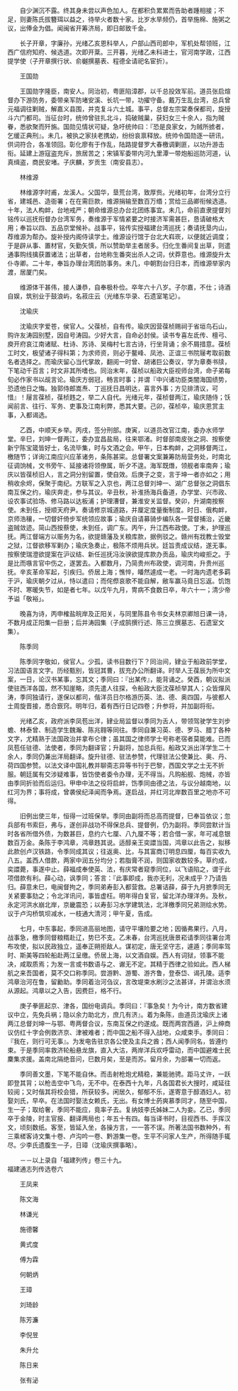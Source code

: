 <!-- { "loadSidebar": true } -->
　　自少渊沉不露。终其身未尝以声色加人。在都积负累累而告助者踵相接；不足，则妻陈氏拔簪珥以益之，待举火者数十家。比岁水旱频仍，首举施棉、施粥之议，出俸金为倡。闻闽省开筹济局，即日邮致千金。

　　长子开章，字廉孙，光绪乙亥恩科举人，户部山西司郎中，军机处帮领班，江西广信府知府、候选道。次即开棻。三开暮，光绪乙未科进士，官河南学政，江西提学使（子开章撰行状、俞樾撰墓表、程德全请祀名宦折）。

　　王国勋

　　王国勋字隆臣，南安人。同治初，粤匪陷漳郡，以千总投效军前。道员张启煊督办下游防务，委带亲军防堵安溪、长坑一带，功擢守备。戴万生乱台湾，总兵曾元福调往剿贼，解嘉义县围，并克复斗六土城。事平，总督左宗棠奏保都司，旋授斗六门都司。当征台时，统帅曾驻扎北斗，捣破贼巢，获妇女三十余人，指为贼眷，悉欲聚而歼旃。国勋见情状可疑，急吁统帅曰：『恐是良家女，为贼所掳者，乞缓正典刑』。未几，被执之家扶老携幼，纷纷哀禀释放。统帅令国勋逐一研讯，供词符合，各准领回。彰化廖有于作乱，陆路提督罗大春檄调剿匪，以功升游击衔。延建上游寇盗充斥，旅居苦之；宋镇军委带内河九里潭一带炮船巡防河道，认真缉盗，商民安堵。子庆麟，岁贡生（南安县志）。

　　林维源

　　林维源字时甫，龙溪人。父国华，垦荒台湾，致厚赀。光绪初年，台湾分立行省，建城邑、造衙署；在在需巨款，维源捐输至数百万缗；赏给三品卿衔候选道。十年，法人构衅，台地戒严；朝命维源总办台北团练事宜。未几，命前直隶提督刘铭传以巡抚衔督办台湾军务，奏维源于军情紧要之时接济军需甚巨，恳请破格大用；奉旨以四、五品京堂候补。战事平，铭传实授福建台湾巡抚；奏请抚垦内山，荐维源为帮办。旋补授内阁侍读学士。维源设行馆于台北大嵙崁，以便就近调度；于是辟从事、置材官，矢勤矢慎，所以赞助举主者居多。归化生番间复出草，则遣通事购线擒获置诸法；出草者，台地称生番突出杀人之词，伏莽意也。维源旋升太仆寺卿。二十年，奉旨办理台湾团防事务。未几，中朝割台归日本，而维源举家内渡，居厦门矣。

　　维源体干甚伟，接人谦恭，自奉极朴俭。卒年六十八岁。子尔嘉，不仕；诗酒自娱，筑别业于鼓浪屿，名菽庄云（光绪东华录、石遗室笔记）。

　　沈瑜庆

　　沈瑜庆字爱苍，侯官人。父葆桢，自有传。瑜庆因营葆桢赐祠于省垣鸟石山，购许友涛园别墅，因自号涛园。少好大言，自命必封侯。读书专喜左氐传、檀弓、庾开府哀江南诸赋、杜诗、苏诗、吴梅村七言古诗，行坐背诵；余不屑措意。葆桢工时文，极望诸子得科第；为求师资，则必于鳌峰、凤池、正谊三书院屦考取前数名者选择之。而瑜庆留心当代掌故，翻阅一时曾、胡诸巨公奏议，学为章奏书牍，下笔动千百言；时文非其所嗜也。同治末年，葆桢以船政大臣视师台湾，命子弟每旬必作家书以觇言论。瑜庆方弱冠，畅言时事；并谓『中兴诸功臣类闇海国绩势，恐遗他日之悔。独郭侍郎嵩焘、丁巡抚日昌明达，喜言外事；方见排清议，可惜』！屦言葆桢，葆桢韪之，举二人自代。光绪元年，葆桢督两江，瑜庆随侍；饫闻前言、往行、军务、吏事及江南利弊，悉其大要。己卯，葆桢卒，瑜庆恩赏主事，入都谒选。

　　乙酉，中顺天乡举。丙戌，签分刑部。庚寅，以道员改官江南，委办水师学堂。辛巳，刘坤一督两江，委办宜昌盐局，往来鄂渚。时督部南皮张之洞、按察使新宁陈宝箴皆好士，名流毕集，时与文酒之会。甲午，日本构衅，之洞移督两江，檄随节；详询江南应兴应革诸务，条陈甚寀。总督署文案兼筹防局营务处，时南北征调饷械，文书旁午、延接诸将领僚属，昕夕不遑。海军既熸，领舰者率南奔；瑜庆以皆葆桢旧人，言之洞分别留置，使自效。后庚子之变，言于坤一者亦如之；用稍收余烬，保聚于南纪。方联军之入京也，两江总督刘坤一、湖广总督张之洞倡东南互保之约，瑜庆奔走，参与其议。辛丑秋，补淮扬海兵备道，办学堂、兴市政、设农事试验场、修马路以达板浦；护理漕督，兼淮安关监督。癸卯，升湖南按察使。未到任，授顺天府尹。奏请修京城道路，并厘定度量衡制度。时日、俄构衅，京师浩穰，一切督奸倚步军统领应故事；瑜庆自请募骑步编队各一营督捕治，近畿盗贼敛迹。简山西按蔡使，未到任，调广东。丙午，升江西布政使。丁未，护理巡抚。两江督端方以赈务为名，欲提赣藩及关粮库款，据例驳之。赣州有戕教士毁堂之狱，江督欲移军剿办；瑜庆急奏止，极陈不烦用兵状。廷旨责成议结，遂无事。按察使瑞澄欲提案在沪议结、新任巡抚冯汝骙欲提库款办贡品，瑜庆均峻拒之。于是比而嗾言官中伤之，遂罢去。入都数月，乃简贵州布政使，调河南，升贵州巡抚。辛亥革命军起，引疾归。侨居上海；憔悴，皤然遽成一老。一时海内遗老多羁于沪，瑜庆朝夕过从，恃以遣曰；而侘傺哀歌不能自解，敝车赢马竟日忘返。饥饱不时、寒暖失节，如是者七年。以戊午九月，冑病不食数日卒，年六十一；清少帝予谥「敬裕」。

　　晚喜为诗，丙申榷盐皖岸及正阳关，与同里陈县令书女夫林京卿旭日课一诗，不数月成正阳集一巨册；后并涛园集（子成鹄撰行述、陈三立撰墓志、石遗室文集）。

　　陈季同

　　陈季同字敬如，侯官人。少孤，读书目数行下？同治间，肄业于船政前学堂，习法国语言文字。历经甄别，皆冠其曹，拔充办公所翻译。时举人王葆辰为所中文案，一日，论汉书某事，忘其文；季同曰：『出某传』，能背诵之。癸酉，朝议拟派使驻西洋各国，然不知崖略，须先遣人往探，令船政大臣沈葆桢举其人；众皆燀风涛，季同独请行，遂保以都司，偕洋员日尔格游历英、法、德、奥四国，与彼都人士周旋晋接，悉合窾窍。明年归，着有西行日记四卷；升参将，并加副将衔。

　　光绪乙亥，政府派李凤苞出洋，肄业局监督以季同为舌人，带领驾驶学生刘步蟾、林泰曾、制造学生魏瀚、陈兆翱等同往。季同自兼习英、德、罗马、腊丁各种文字，尤精熟于法国政治并拿布仑律；虽其国之律师学士号称老宿者莫能难。已而凤苞任驻德、法使者，季同为翻译官；升副将，加总兵衔。船政又派出洋学生二十余人，季同仍兼出洋局翻译。旋升驻德、驻法参赞，代理驻法公使兼比、奥、丹、荷四国参赞。以法文译中国礼教并聊斋志异等书刊于巴黎，西国文学之士无不折服。朝廷属有交涉疑难事，皆饬使者委令办理，无不得当。凡购船舰、炮械，亦皆由季同折验而后运归。甲申中法之役将启衅，饬季同由德之法，与议分越南地，以红河为界；事将成，曾袭侯纪泽闻而争焉。遂启战，并红河北岸数百里之地亦不可得。

　　旧例出使三年，恒得一过班保举。季同由副将而总高而提督，巳奉旨依议；忽兵部有书索巨，弗与，遂创非战功不得保总兵、提督例，仍为副将。季同尝默计当时各省所借外债，为数甚巨，息约六七厘、八九厘不等；若合借一家，年可减息银数百万金。条陈于李鸿章，鸿章韪其说。适醇亲王奕譞当国，鸿章以此告之，拟移此款创卢汉铁路，令季同成其议；往返奥、比，与其富商订明息四厘，每百实收九八五。盖西人借款，两家中润五分均分；若脂膏不润，则国家收数较多。草约成，奕譞薨，事遂中止。薛福成奉使英、法，有庆常者窥季同位，以飞语陷之，谓于此项借款有利。薛心动，讽季同；答言：『此事即成，我亦无利，况未成乎？乃请告归。薛意未巳，电闽督拘之，季同弟寿彭入都营救。总署诘薛，薛于九月摭季同无关紧要事劾之；令北洋讯问，事皆虚枉。明年得白复官，留北洋办理洋务。及秋，永定河洪水崩北岸，京畿震恐；以寿彭习水学建筑法，北洋檄季同兄弟测绘水势。议于卢沟桥筑坝减水，一枝通大清河；甲午夏，告成。

　　七月，中东事起，季同进高丽地图，请守平壤险要之地；因循弗果行。八月，战事急，檄季同督粮糈赴辽，势巳不支。乙未春，台湾巡抚唐景崧请季同往署台湾布攻使，拟以民政独立，遥奉正朔拒敌人。谋初定，唐无坚守志，遽遁；季同率驾时、斯美等四轮船赴两江呈缴。侨居上海，以文酒自娱。西人有词狱，领事不能决，咸取质焉；为发一言或书数语与之、谳无不定。其精于西律之验如此。西人梯航之来吾国者，莫不交口称季同。尝游黔、游蜀、游齐鲁，登泰岱、谒孔陵。适李鸿章治河在鲁，留勷助。季同着治河刍议，言改堤束水刷沙之法甚详，并谓治水须从源起。鸿章以之入告，因费巨，格不行。

　　庚子拳匪起京、津各，国纷电调兵。季同曰：『事急矣！为今计，南方数省建议中立，先免兵祸；隐以余力助北方，庶几有济』。着为条陈，由道员沈瑜庆上诸两江总督刘坤一与鄂、粤两督合议，东南互保之约遂成。既而两宫西遁，沪上绅商议仿红十字会例救济京、津被难者；而中国之船不得入战地，众咸束手。季同曰：『我在，则行可无事』。为发电告驻京各公使及主兵之酋；西人闻季同名，皆遵约束。于是季同率救济轮船悬龙旗，直入大沽，两岸洋兵欢呼雷动，而中国避难士民麇集求援。盖南北隔绝音问，巳数月矣，至是而苏。留月余，为部署一切而返。

　　季同善文墨，下笔不能自休。而击射枪炮尤精稳，兼能驰骋。距马丈许，一跃即登其背；以枪击空中飞鸟，无不中。在泰西十九年，凡各国君长大搜时，咸延往较阅；又时偕其将校会猎，所获较多。闲居久，郁郁不乐，遂寄意于醇酒妇人。初娶刘氏，早卒。在法国时娶法女赖氏，无出。有女博士菂爽慕季同才，随至中国，生一子；取给奢，季同不能应，竟率子去。复纳妓李氏姊妹二人为妾。乙已，季同卒于金陵，时主官报、翻译两局也；年五十有四。每当译书时，目视西书、手挥汉文，顷刻数纸。客至，皆延入坐，各操方言，一一答不误。所著法国书数种外，有三乘槎客诗文集十卷、卢沟吟一卷、黔游集一卷。生平不问家人生产，所得随手辄尽。少李氏遗腹生一子，日璋（沈瑜庆撰事略）。

　　－－以上录自「福建列传」卷三十九。  
福建通志列传选卷六

　　王凤来

　　陈文海

　　林谦光

　　施德馨

　　黄式度

　　傅为霖

　　何朝炳

　　王璋

　　刘琦龄

　　陈芳濂

　　李倪昱

　　朱升允

　　陈日来

　　张有泌

